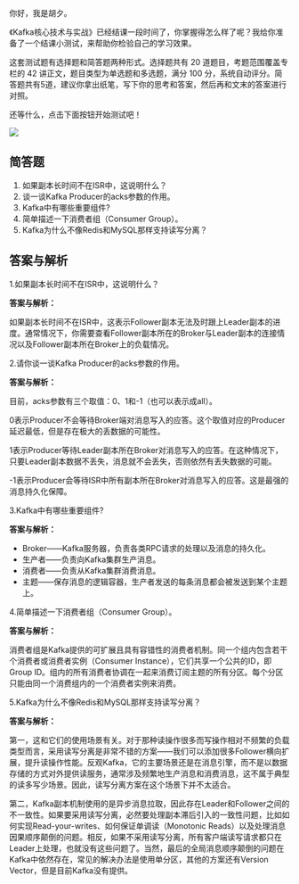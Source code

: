 你好，我是胡夕。

《Kafka核心技术与实战》已经结课一段时间了，你掌握得怎么样了呢？我给你准备了一个结课小测试，来帮助你检验自己的学习效果。

这套测试题有选择题和简答题两种形式。选择题共有 20 道题目，考题范围覆盖专栏的 42 讲正文，题目类型为单选题和多选题，满分 100 分，系统自动评分。简答题共有5道，建议你拿出纸笔，写下你的思考和答案，然后再和文末的答案进行对照。

还等什么，点击下面按钮开始测试吧！

[![](https://static001.geekbang.org/resource/image/28/a4/28d1be62669b4f3cc01c36466bf811a4.png?wh=1142*201)](http://time.geekbang.org/quiz/intro?act_id=94&exam_id=190)

## 简答题

1. 如果副本长时间不在ISR中，这说明什么？
2. 谈一谈Kafka Producer的acks参数的作用。
3. Kafka中有哪些重要组件?
4. 简单描述一下消费者组（Consumer Group）。
5. Kafka为什么不像Redis和MySQL那样支持读写分离？

## 答案与解析

1.如果副本长时间不在ISR中，这说明什么？

**答案与解析：**

如果副本长时间不在ISR中，这表示Follower副本无法及时跟上Leader副本的进度。通常情况下，你需要查看Follower副本所在的Broker与Leader副本的连接情况以及Follower副本所在Broker上的负载情况。

2.请你谈一谈Kafka Producer的acks参数的作用。

**答案与解析：**

目前，acks参数有三个取值：0、1和-1（也可以表示成all）。

0表示Producer不会等待Broker端对消息写入的应答。这个取值对应的Producer延迟最低，但是存在极大的丢数据的可能性。

1表示Producer等待Leader副本所在Broker对消息写入的应答。在这种情况下，只要Leader副本数据不丢失，消息就不会丢失，否则依然有丢失数据的可能。

-1表示Producer会等待ISR中所有副本所在Broker对消息写入的应答。这是最强的消息持久化保障。

3.Kafka中有哪些重要组件?

**答案与解析：**

- Broker——Kafka服务器，负责各类RPC请求的处理以及消息的持久化。
- 生产者——负责向Kafka集群生产消息。
- 消费者——负责从Kafka集群消费消息。
- 主题——保存消息的逻辑容器，生产者发送的每条消息都会被发送到某个主题上。

4.简单描述一下消费者组（Consumer Group）。

**答案与解析：**

消费者组是Kafka提供的可扩展且具有容错性的消费者机制。同一个组内包含若干个消费者或消费者实例（Consumer Instance），它们共享一个公共的ID，即Group ID。组内的所有消费者协调在一起来消费订阅主题的所有分区。每个分区只能由同一个消费组内的一个消费者实例来消费。

5.Kafka为什么不像Redis和MySQL那样支持读写分离？

**答案与解析：**

第一，这和它们的使用场景有关。对于那种读操作很多而写操作相对不频繁的负载类型而言，采用读写分离是非常不错的方案——我们可以添加很多Follower横向扩展，提升读操作性能。反观Kafka，它的主要场景还是在消息引擎，而不是以数据存储的方式对外提供读服务，通常涉及频繁地生产消息和消费消息，这不属于典型的读多写少场景。因此，读写分离方案在这个场景下并不太适合。

第二，Kafka副本机制使用的是异步消息拉取，因此存在Leader和Follower之间的不一致性。如果要采用读写分离，必然要处理副本滞后引入的一致性问题，比如如何实现Read-your-writes、如何保证单调读（Monotonic Reads）以及处理消息因果顺序颠倒的问题。相反，如果不采用读写分离，所有客户端读写请求都只在Leader上处理，也就没有这些问题了。当然，最后的全局消息顺序颠倒的问题在Kafka中依然存在，常见的解决办法是使用单分区，其他的方案还有Version Vector，但是目前Kafka没有提供。